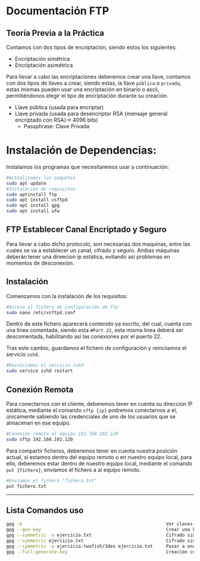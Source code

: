 # Documentación FTP
<!--Documentado por Andrés Ruslan Abadías Otal (Nisamov)-->

## Teoría Previa a la Práctica
Contamos con dos tipos de encriptación, siendo estos los siguientes:
- Encriptación simétrica
- Encriptación asimétrica

Para llevar a cabo las encriptaciones deberemos crear una llave, contamos con dos tipos de llaves a crear, siendo estas, la llave `pública` o `privada`, estas mismas pueden usar una encriptación en binario o ascii, permitiéndonos elegir el tipo de encriptación durante su creación.
- Llave pública (usada para encriptar)
- Llave privada (usada para desencriptar RSA {mensaje general encriptado con RSA}-> 4096 bits)
    - Passphrase: Clave Privada

# Instalación de Dependencias:
Instalamos los programas que necesitaremos usar a continuación:
```bash
#Actualizamos los paquetes
sudo apt update
#Instalación de requisitos
sudo aptinstall ftp
sudo apt install vsftpd
sudo apt install gpg
sudo apt install ufw
```

## FTP Establecer Canal Encriptado y Seguro
Para llevar a cabo dicho protocolo, son necesarias dos maquinas, entre las cuales se va a establecer un canal, cifrado y seguro.
Ambas máquinas deberán tener una direecion ip estática, evitando así problemas en momentos de desconexión.

## Instalación
Comenzamos con la instalación de los requisitos:
```bash
#Acceso al fichero de configuración de ftp
sudo nano /etc/vsftpd.conf
```
Dentro de este fichero aparecerá contenido ya escrito, del cual, cuenta con una línea comentada, siendo esta `#Port 22`, esta misma linea deberá ser descomentada, habilitando así las conexiones por el puerto 22.

Tras este cambio, guardamos el fichero de configuración y reinciiamos el servicio `sshd`.
```bash
#Reiniciamos el servicio sshd
sudo service sshd restart
```
## Conexión Remota
Para conectarnos con el cliente, deberemos tener en cuenta su direccion IP estática, mediante el comando `sftp {ip}` podremos conectarnos a el, únicamente sabiendo las credenciales de uno de los usuarios que se almacenan en ese equipo.
```bash
#Conexión remota al equipo 192.168.102.120
sudo sftp 192.168.102.120
```

Para compartir ficheros, deberemos tener en cuenta nuestra posición actual, si estamos dentro del equipo remoto o en nuestro equipo local, para ello, deberemos estar dentro de nuestro equipo local, mediante el comando `put {fichero}`, enviamos el fichero a al equipo remoto.
```bash
#Enviamos el fichero "fichero.txt"
put fichero.txt
```
---
## Lista Comandos uso
```bash
gpg -k                                                      Ver claves
gpg --gen-key			                                    Crear una key
gpg --symmetric -a ejercicio.txt	                        Cifrado simétrico
gpg --symmetric ejercicio.txt                               Cifrado simétrico en binario
gpg --symmetric -o ejercicio.twofish/3des ejercicio.txt     Pasar a encriptación 3des o twofish
gpg --full-generate-key                                     Creación completa de una key (elección de Bits)
```
